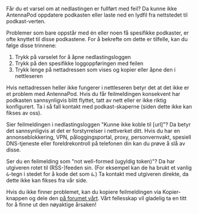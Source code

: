 Får du et varsel om at nedlastingen er fullført med feil? Da kunne ikke AntennaPod oppdatere podkasten eller laste ned en lydfil fra nettstedet til podkast-verten.

Problemer som bare oppstår med én eller noen få spesifikke podkaster, er ofte knyttet til disse podkastene. For å bekrefte om dette er tilfelle, kan du følge disse trinnene:

1. Trykk på varselet for å åpne nedlastingsloggen
1. Trykk på den spesifikke loggoppføringen med feilen
1. Trykk lenge på nettadressen som vises og kopier eller åpne den i nettleseren

Hvis nettadressen heller ikke fungerer i nettleseren betyr det at det ikke er et problem med AntennaPod. Hvis du får feilmeldingen konsekvent har podkasten sannsynligvis blitt flyttet, tatt av nett eller er ikke riktig konfigurert. Ta i så fall kontakt med podkast-skaperne (siden dette ikke kan fikses av oss).

Sier feilmeldingen i nedlastingsloggen "Kunne ikke koble til [url]"? Da betyr det sannsynligvis at det er forstyrrelser i nettverket ditt. Hvis du har en annonseblokkering, VPN, påloggingsportal, proxy, personvernvakt, spesiell DNS-tjeneste eller foreldrekontroll på telefonen din kan du prøve å slå av disse.

Ser du en feilmelding som "not well-formed (ugyldig token)"? Da har utgiveren rotet til (RSS-)feeden sin. (For eksempel kan de ha brukt et vanlig `&`-tegn i stedet for å kode det som `&`.) Ta kontakt med utgiveren direkte, da dette ikke kan fikses fra vår side.

Hvis du ikke finner problemet, kan du kopiere feilmeldingen via Kopier-knappen og dele den [på forumet vårt](https://forum.antennapod.org/c/support/7). Vårt fellesskap vil gladelig ta en titt for å finne ut den nøyaktige årsaken!
